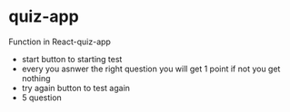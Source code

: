 # quiz-app
Function in React-quiz-app
- start button to starting test
- every you asnwer the right question you will get 1 point if not you get nothing
- try again button to test again
- 5 question
